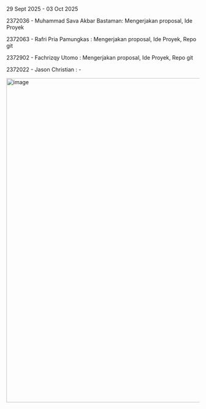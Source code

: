 29 Sept 2025 - 03 Oct 2025

2372036 - Muhammad Sava Akbar Bastaman: Mengerjakan proposal, Ide Proyek

2372063 - Rafri Pria Pamungkas : Mengerjakan proposal, Ide Proyek, Repo git

2372902 - Fachrizqy Utomo  : Mengerjakan proposal, Ide Proyek, Repo git

2372022 - Jason Christian  : -



<img width="1135" height="845" alt="image" src="https://github.com/user-attachments/assets/ea34d008-4268-4c3d-ac2d-48df2d63474e" />

